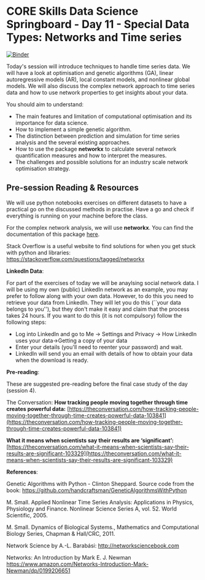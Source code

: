 # CORE Skills Data Science Springboard - Day 11 - Special Data Types: Networks and Time series

[![Binder](https://mybinder.org/badge.svg)](https://mybinder.org/v2/gh/core-skills/11-complex-data.git/master?urlpath=/lab/tree/notebooks/)

Today's session will introduce techniques to handle time series data. We will have a look at optimisation and genetic algorithms (GA), linear autoregressive models (AR), local constant models, and nonlinear global models. We will also discuss the complex network approach to time series data and how to use network properties to get insights about your data.  

You should aim to understand:

- The main features and limitation of computational optimisation and its importance for data science.
- How to implement a simple genetic algorithm.
- The distinction between prediction and simulation for time series analysis and the  several existing approaches.
- How to use the package **networkx** to calculate several network quantification measures and how to interpret the measures.
- The challenges and possible solutions for an industry scale network optimisation strategy.


## Pre-session Reading & Resources

We will use python notebooks exercises on different datasets to have a practical go on the discussed methods in practise. Have a go and check if everything is running on your machine before the class.  

For the complex network analysis, we will use **networkx**. You can find the documentation of  this package [here](https://networkx.github.io).

Stack Overflow is a useful website to find solutions for when you get stuck with python and libraries: https://stackoverflow.com/questions/tagged/networkx 

**LinkedIn Data**:

For part of the exercises of today we will be anaylsing social network data. I will be using my own (public) LinkedIn network as an example, you may prefer to follow along with your own data. However, to do this you need to retrieve your data from LinkedIn. They will let you do this (``your data belongs to you''), but they don't make it easy and claim that the process takes 24 hours. If you want to do this (it is not compulsory) follow the following steps:
- Log into LinkedIn and go to Me -> Settings and Privacy -> How LinkedIn uses your data->Getting a copy of your data
- Enter your details (you'll need to reenter your password) and wait.
- LinkedIn will send you an email with details of how to obtain your data when the download is ready.

**Pre-reading**:

These are suggested pre-reading before the final case study of the day (session 4).

The Conversation:
**How tracking people moving together through time creates powerful data:**
[https://theconversation.com/how-tracking-people-moving-together-through-time-creates-powerful-data-103841](https://theconversation.com/how-tracking-people-moving-together-through-time-creates-powerful-data-103841)

**What it means when scientists say their results are ‘significant’:**
[https://theconversation.com/what-it-means-when-scientists-say-their-results-are-significant-103329](https://theconversation.com/what-it-means-when-scientists-say-their-results-are-significant-103329)

**References**:

Genetic Algorithms with Python - Clinton Sheppard.
Source code from the book: https://github.com/handcraftsman/GeneticAlgorithmsWithPython

M. Small. Applied Nonlinear Time Series Analysis: Applications in Physics, Physiology and Finance. Nonlinear Science Series A, vol. 52. World Scientific, 2005.

M. Small. Dynamics of Biological Systems., Mathematics and Computational Biology Series, Chapman & Hall/CRC, 2011.

Network Science by A.-L. Barabási: http://networksciencebook.com

Networks: An Introduction by Mark E. J. Newman
https://www.amazon.com/Networks-Introduction-Mark-Newman/dp/0199206651

